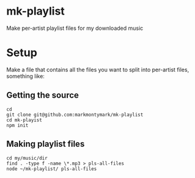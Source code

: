 # mk-playlist

Make per-artist playlist files for my downloaded music

# Setup 

Make a file that contains all the files you want to split into per-artist files, something like:

## Getting the source

```
cd 
git clone git@github.com:markmontymark/mk-playlist
cd mk-playist
npm init
```

## Making playlist files

```
cd my/music/dir
find . -type f -name \*.mp3 > pls-all-files
node ~/mk-playlist/ pls-all-files
```

